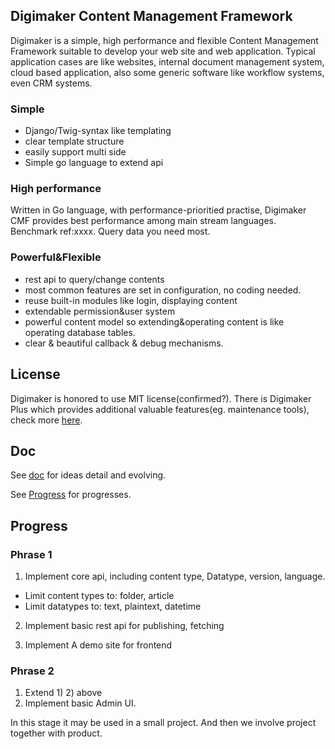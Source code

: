Digimaker Content Management Framework
----------------
Digimaker is a simple, high performance and flexible Content Management Framework suitable to develop your web site and web application. Typical application cases are like websites, internal document management system, cloud based application, also some generic software like workflow systems, even CRM systems.


### Simple

- Django/Twig-syntax like templating
- clear template structure
- easily support multi side
- Simple go language to extend api


### High performance
Written in Go language, with performance-prioritied practise, Digimaker CMF provides best performance among main stream languages. Benchmark ref:xxxx. Query data you need most.


### Powerful&Flexible
- rest api to query/change contents
- most common features are set in configuration, no coding needed.
- reuse built-in modules like login, displaying content
- extendable permission&user system
- powerful content model so extending&operating content is like operating database tables.
- clear & beautiful callback & debug mechanisms.

License
--------
Digimaker is honored to use MIT license(confirmed?). There is Digimaker Plus which provides additional valuable features(eg. maintenance tools), check more [here](http://www.digimaker.com).

Doc
--------
See [doc](dm/doc) for ideas detail and evolving.

See [Progress](dm/doc/9.Progress.md) for progresses.


Progress
---------
### Phrase 1
1) Implement core api, including content type, Datatype, version, language.
 - Limit content types to: folder, article
 - Limit datatypes to: text, plaintext, datetime

2) Implement basic rest api for publishing, fetching

3) Implement A demo site for frontend

### Phrase 2
1) Extend 1) 2) above
2) Implement basic Admin UI.

In this stage it may be used in a small project. And then we involve project together with product.
